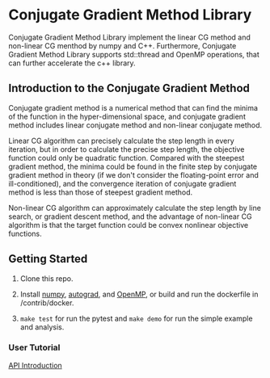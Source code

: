 # Conjugate Gradient Method Library
Conjugate Gradient Method Library implement the linear CG method and 
non-linear CG menthod by numpy and C++. 
Furthermore, Conjugate Gradient Method Library supports 
std::thread and OpenMP operations, that can further accelerate the c++ library.

## Introduction to the Conjugate Gradient Method
Conjugate gradient method is a numerical method that can find the 
minima of the function in the hyper-dimensional space, and conjugate 
gradient method includes linear conjugate method and non-linear conjugate method. 

Linear CG algorithm can precisely calculate the step length in every iteration,
but in order to calculate the precise step length, the objective function could
only be quadratic function. Compared with the steepest gradient method, the 
minima could be found in the 
finite step by conjugate gradient method in theory (if we don't consider the 
floating-point error and ill-conditioned), and the convergence iteration of 
conjugate gradient method is less than those of steepest gradient method.

Non-linear CG algorithm can approximately calculate the step length by line 
search, or gradient descent method, and the advantage of non-linear CG 
algorithm is that the target function could be convex nonlinear objective 
functions.

## Getting Started

1. Clone this repo.

2. Install [numpy](https://numpy.org/install/), 
[autograd](https://github.com/HIPS/autograd), 
and [OpenMP](https://www.openmp.org/), 
or build and run the dockerfile in /contrib/docker.

3. ```make test``` for run the pytest 
and ```make demo``` for run the simple example and analysis.

### User Tutorial
<a href="./python">API Introduction</a>

